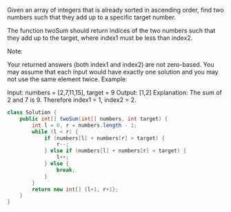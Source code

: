 Given an array of integers that is already sorted in ascending order, find two numbers such that they add up to a specific target number.

The function twoSum should return indices of the two numbers such that they add up to the target, where index1 must be less than index2.

Note:

Your returned answers (both index1 and index2) are not zero-based.
You may assume that each input would have exactly one solution and you may not use the same element twice.
Example:

Input: numbers = [2,7,11,15], target = 9
Output: [1,2]
Explanation: The sum of 2 and 7 is 9. Therefore index1 = 1, index2 = 2.

```java
class Solution {
    public int[] twoSum(int[] numbers, int target) {
        int l = 0, r = numbers.length - 1;
        while (l < r) {
            if (numbers[l] + numbers[r] > target) {
                r--;
            } else if (numbers[l] + numbers[r] < target) {
                l++;
            } else {
                break;
            }
        }
        return new int[] {l+1, r+1};
    }
}
```
